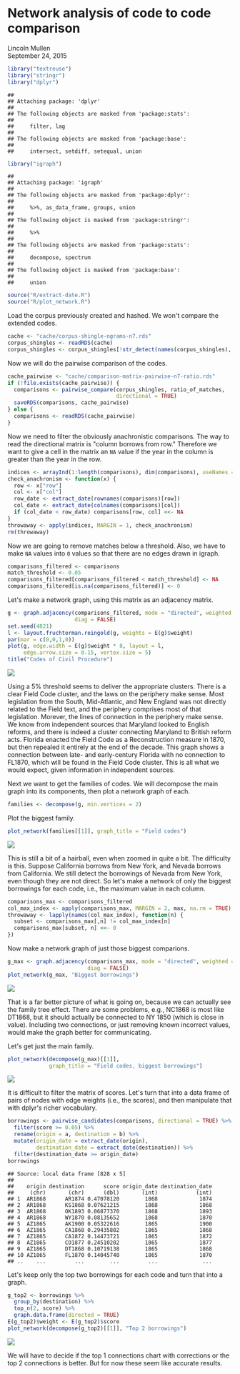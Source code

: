 # Network analysis of code to code comparison
Lincoln Mullen  
September 24, 2015  


```r
library("textreuse")
library("stringr")
library("dplyr")
```

```
## 
## Attaching package: 'dplyr'
## 
## The following objects are masked from 'package:stats':
## 
##     filter, lag
## 
## The following objects are masked from 'package:base':
## 
##     intersect, setdiff, setequal, union
```

```r
library("igraph")
```

```
## 
## Attaching package: 'igraph'
## 
## The following objects are masked from 'package:dplyr':
## 
##     %>%, as_data_frame, groups, union
## 
## The following object is masked from 'package:stringr':
## 
##     %>%
## 
## The following objects are masked from 'package:stats':
## 
##     decompose, spectrum
## 
## The following object is masked from 'package:base':
## 
##     union
```

```r
source("R/extract-date.R")
source("R/plot_network.R")
```

Load the corpus previously created and hashed. We won't compare the extended codes.


```r
cache <- "cache/corpus-shingle-ngrams-n7.rds"
corpus_shingles <- readRDS(cache)
corpus_shingles <- corpus_shingles[!str_detect(names(corpus_shingles), "extended")]
```

Now we will do the pairwise comparison of the codes.


```r
cache_pairwise <- "cache/comparison-matrix-pairwise-n7-ratio.rds"
if (!file.exists(cache_pairwise)) {
  comparisons <- pairwise_compare(corpus_shingles, ratio_of_matches,
                                  directional = TRUE)
  saveRDS(comparisons, cache_pairwise)
} else {
  comparisons <- readRDS(cache_pairwise)
}
```

Now we need to filter the obviously anachronistic comparisons. The way to read the directional matrix is "column borrows from row." Therefore we want to give a cell in the matrix an `NA` value if the year in the column is greater than the year in the row.


```r
indices <- arrayInd(1:length(comparisons), dim(comparisons), useNames = TRUE)
check_anachronism <- function(x) {
  row <- x["row"]
  col <- x["col"]
  row_date <- extract_date(rownames(comparisons)[row])
  col_date <- extract_date(colnames(comparisons)[col])
  if (col_date < row_date) comparisons[row, col] <<- NA
}
throwaway <- apply(indices, MARGIN = 1, check_anachronism)
rm(throwaway)
```

Now we are going to remove matches below a threshold. Also, we have to make `NA` values into `0` values so that there are no edges drawn in igraph.


```r
comparisons_filtered <- comparisons
match_threshold <- 0.05
comparisons_filtered[comparisons_filtered < match_threshold] <- NA
comparisons_filtered[is.na(comparisons_filtered)] <- 0
```

Let's make a network graph, using this matrix as an adjacency matrix.


```r
g <- graph.adjacency(comparisons_filtered, mode = "directed", weighted = TRUE,
                     diag = FALSE) 
set.seed(4821)
l <- layout.fruchterman.reingold(g, weights = E(g)$weight)
par(mar = c(0,0,1,0))
plot(g, edge.width = E(g)$weight * 8, layout = l,
     edge.arrow.size = 0.15, vertex.size = 5)
title("Codes of Civil Procedure")
```

![](014-network-analysis-code-to-code_files/figure-html/unnamed-chunk-6-1.png) 

Using a 5% threshold seems to deliver the appropriate clusters. There is a clear Field Code cluster, and the laws on the periphery make sense. Most legislation from the South, Mid-Atlantic, and New England was not directly related to the Field text, and the periphery comprises most of that legislation. Morever, the lines of connection in the periphery make sense. We know from independent sources that Maryland looked to English reforms, and there is indeed a cluster connecting Maryland to British reform acts. Florida enacted the Field Code as a Reconstruction measure in 1870, but then repealed it entirely at the end of the decade. This graph shows a connection between late- and early-century Florida with no connection to FL1870, which will be found in the Field Code cluster. This is all what we would expect, given information in independent sources.

Next we want to get the families of codes. We will decompose the main graph into its components, then plot a network graph of each. 


```r
families <- decompose(g, min.vertices = 2)
```

Plot the biggest family.


```r
plot_network(families[[1]], graph_title = "Field codes")
```

![](014-network-analysis-code-to-code_files/figure-html/unnamed-chunk-8-1.png) 

This is still a bit of a hairball, even when zoomed in quite a bit. The difficulty is this. Suppose California borrows from New York, and Nevada borrows from California. We still detect the borrowings of Nevada from New York, even though they are not direct. So let's make a network of only the biggest borrowings for each code, i.e., the maximum value in each column.


```r
comparisons_max <- comparisons_filtered
col_max_index <- apply(comparisons_max, MARGIN = 2, max, na.rm = TRUE)
throwaway <- lapply(names(col_max_index), function(n) {
  subset <- comparisons_max[,n] != col_max_index[n]
  comparisons_max[subset, n] <<- 0
})
```

Now make a network graph of just those biggest comparions.


```r
g_max <- graph.adjacency(comparisons_max, mode = "directed", weighted = TRUE,
                         diag = FALSE) 
plot_network(g_max, "Biggest borrowings")
```

![](014-network-analysis-code-to-code_files/figure-html/unnamed-chunk-10-1.png) 

That is a far better picture of what is going on, because we can actually see the family tree effect. There are some problems, e.g., NC1868 is most like DT1868, but it should actually be connected to NY 1850 (which is close in value). Including two connections, or just removing known incorrect values, would make the graph better for communicating.

Let's get just the main family.


```r
plot_network(decompose(g_max)[[1]],
             graph_title = "Field codes, biggest borrowings")
```

![](014-network-analysis-code-to-code_files/figure-html/unnamed-chunk-11-1.png) 

It is difficult to filter the matrix of scores. Let's turn that into a data frame of pairs of nodes with edge weights (i.e., the scores), and then manipulate that with dplyr's richer vocabulary.


```r
borrowings <- pairwise_candidates(comparisons, directional = TRUE) %>% 
  filter(score >= 0.05) %>% 
  rename(origin = a, destination = b) %>% 
  mutate(origin_date = extract_date(origin),
         destination_date = extract_date(destination)) %>% 
  filter(destination_date >= origin_date)
borrowings
```

```
## Source: local data frame [828 x 5]
## 
##    origin destination      score origin_date destination_date
##     (chr)       (chr)      (dbl)       (int)            (int)
## 1  AR1868      AR1874 0.47078120        1868             1874
## 2  AR1868      KS1868 0.07621215        1868             1868
## 3  AR1868      OK1893 0.06877370        1868             1893
## 4  AR1868      WY1870 0.08135652        1868             1870
## 5  AZ1865      AK1900 0.05322616        1865             1900
## 6  AZ1865      CA1868 0.29435802        1865             1868
## 7  AZ1865      CA1872 0.14473721        1865             1872
## 8  AZ1865      CO1877 0.24510202        1865             1877
## 9  AZ1865      DT1868 0.10719138        1865             1868
## 10 AZ1865      FL1870 0.14045740        1865             1870
## ..    ...         ...        ...         ...              ...
```

Let's keep only the top two borrowings for each code and turn that into a graph.


```r
g_top2 <- borrowings %>% 
  group_by(destination) %>% 
  top_n(2, score) %>% 
  graph.data.frame(directed = TRUE)
E(g_top2)$weight <- E(g_top2)$score
plot_network(decompose(g_top2)[[1]], "Top 2 borrowings")
```

![](014-network-analysis-code-to-code_files/figure-html/unnamed-chunk-13-1.png) 

We will have to decide if the top 1 connections chart with corrections or the top 2 connections is better. But for now these seem like accurate results.
